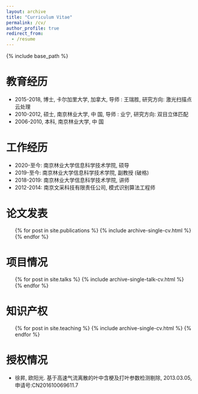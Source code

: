 ```yaml
---
layout: archive
title: "Curriculum Vitae"
permalink: /cv/
author_profile: true
redirect_from:
  - /resume
---
```


{% include base_path %}

教育经历
======
* 2015-2018, 博士, 卡尔加里大学, 加拿大, 导师 : 王瑞胜, 研究方向: 激光扫描点云处理
* 2010-2012, 硕士, 南京林业大学, 中 国, 导师 : 业宁, 研究方向: 双目立体匹配
* 2006-2010, 本科, 南京林业大学, 中 国 

工作经历
======
* 2020-至今: 南京林业大学信息科学技术学院, 硕导
* 2019-至今: 南京林业大学信息科学技术学院, 副教授 (破格)
* 2018-2019: 南京林业大学信息科学技术学院, 讲师
* 2012-2014: 南京文采科技有限责任公司, 模式识别算法工程师
  

论文发表
======
  <ul>{% for post in site.publications %}
    {% include archive-single-cv.html %}
  {% endfor %}</ul>
  
  
项目情况
======
 <ul>{% for post in site.talks %}
 {% include archive-single-talk-cv.html %}
  {% endfor %}</ul>


知识产权
======
  <ul>{% for post in site.teaching %}
    {% include archive-single-cv.html %}
  {% endfor %}</ul>
  


  

授权情况
======
* 徐昇, 欧阳光. 基于高速气流离散的叶中含梗及打叶参数检测剔除, 2013.03.05, 申请号:CN201610069611.7




